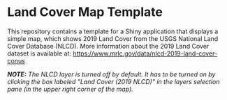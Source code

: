 # Land Cover Map Template

This repository contains a template for a Shiny application that displays a simple map, which shows 2019 Land Cover from the USGS National Land Cover Database (NLCD). More information about the 2019 Land Cover dataset is available at: <https://www.mrlc.gov/data/nlcd-2019-land-cover-conus>

***NOTE:** The NLCD layer is turned off by default. It has to be turned on by clicking the box labeled "Land Cover (2019 NLCD)" in the layers selection pane (in the upper right corner of the map).*
